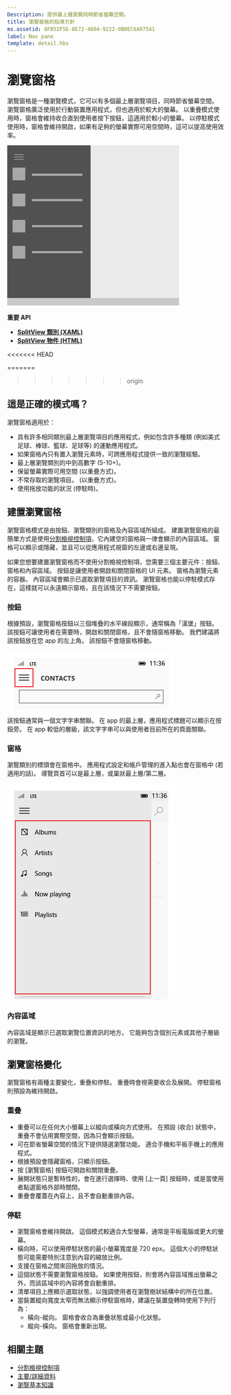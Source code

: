 ```yaml
---
Description: 提供最上層瀏覽同時節省螢幕空間。
title: 瀏覽窗格的指導方針
ms.assetid: 8FB52F5E-8E72-4604-9222-0B0EC6A97541
label: Nav pane
template: detail.hbs
---
```


瀏覽窗格
=============================================================================================
瀏覽窗格是一種瀏覽模式，它可以有多個最上層瀏覽項目，同時節省螢幕空間。 瀏覽窗格廣泛使用於行動裝置應用程式，但也適用於較大的螢幕。 以重疊模式使用時，窗格會維持收合直到使用者按下按鈕，這適用於較小的螢幕。 以停駐模式使用時，窗格會維持開啟，如果有足夠的螢幕實際可用空間時，這可以提高使用效率。

![瀏覽窗格的範例](images/NAV_PANE_EXAMPLE.png)

<span class="sidebar_heading" style="font-weight: bold;">重要 API</span>

-   [**SplitView 類別 (XAML)**](https://msdn.microsoft.com/library/windows/apps/dn864360)
-   [**SplitView 物件 (HTML)**](https://msdn.microsoft.com/library/windows/apps/dn919970)

<<<<<<< HEAD

=======

>>>>>>> origin

<span id="Is_this_the_right_pattern_"> </span> <span id="is_this_the_right_pattern_"> </span> <span id="IS_THIS_THE_RIGHT_PATTERN_"> </span>這是正確的模式嗎？
-----------------------------------------------------------------------------------------------------------------------------------------------------------------

瀏覽窗格適用於：

-   具有許多相同類別最上層瀏覽項目的應用程式，例如包含許多種類 (例如美式足球、棒球、籃球、足球等) 的運動應用程式。
-   如果窗格內只有置入瀏覽元素時，可跨應用程式提供一致的瀏覽經驗。
-   最上層瀏覽類別的中到高數字 (5-10+)。
-   保留螢幕實際可用空間 (以重疊方式)。
-   不常存取的瀏覽項目。 (以重疊方式)。
-   使用拖放功能的狀況 (停駐時)。

<span id="Building_a_nav_pane"> </span> <span id="building_a_nav_pane"> </span> <span id="BUILDING_A_NAV_PANE"> </span>建置瀏覽窗格
-------------------------------------------------------------------------------------------------------------------------------------

瀏覽窗格模式是由按鈕、瀏覽類別的窗格及內容區域所組成。 建置瀏覽窗格的最簡單方式是使用[分割檢視控制項](split-view.md)，它內建空的窗格與一律會顯示的內容區域。 窗格可以顯示或隱藏，並且可以從應用程式視窗的左邊或右邊呈現。

如果您想要建置瀏覽窗格而不使用分割檢視控制項，您需要三個主要元件：按鈕、窗格和內容區域。 按鈕是讓使用者開啟和關閉窗格的 UI 元素。 窗格為瀏覽元素的容器。 內容區域會顯示已選取瀏覽項目的資訊。 瀏覽窗格也能以停駐模式存在，這樣就可以永遠顯示窗格，且在該情況下不需要按鈕。

### <span id="Button"> </span> <span id="button"> </span> <span id="BUTTON"> </span>按鈕

根據預設，瀏覽窗格按鈕以三個堆疊的水平線段顯示，通常稱為「漢堡」按鈕。 該按鈕可讓使用者在需要時，開啟和關閉窗格，且不會隨窗格移動。 我們建議將該按鈕放在您 app 的左上角。 該按鈕不會隨窗格移動。

![瀏覽窗格按鈕範例](images/NAVPANE_BUTTONONLY.png)

該按鈕通常與一個文字字串關聯。 在 app 的最上層，應用程式標題可以顯示在按鈕旁。 在 app 較低的層級，該文字字串可以與使用者目前所在的頁面關聯。

### <span id="Pane"> </span> <span id="pane"> </span> <span id="PANE"> </span>窗格

瀏覽類別的標頭會在窗格中。 應用程式設定和帳戶管理的進入點也會在窗格中 (若適用的話)。 導覽頁首可以是最上層，或巢狀最上層/第二層。

![瀏覽窗格的窗格範例](images/NAVPANE_PANE.png)

### <span id="Content_area"> </span> <span id="content_area"> </span> <span id="CONTENT_AREA"> </span>內容區域

內容區域是顯示已選取瀏覽位置資訊的地方。 它能夠包含個別元素或其他子層級的瀏覽。

<span id="Nav_pane_variations"> </span> <span id="nav_pane_variations"> </span> <span id="NAV_PANE_VARIATIONS"> </span>瀏覽窗格變化
-------------------------------------------------------------------------------------------------------------------------------------

瀏覽窗格有兩種主要變化，重疊和停駐。 重疊時會視需要收合及展開。 停駐窗格則預設為維持開啟。

### <span id="Overlay"> </span> <span id="overlay"> </span> <span id="OVERLAY"> </span>重疊

-   重疊可以在任何大小螢幕上以縱向或橫向方式使用。 在預設 (收合) 狀態中，重疊不會佔用實際空間，因為只會顯示按鈕。
-   可在節省螢幕空間的情況下提供隨選瀏覽功能。 適合手機和平板手機上的應用程式。
-   根據預設會隱藏窗格，只顯示按鈕。
-   按 [瀏覽窗格] 按鈕可開啟和關閉重疊。
-   展開狀態只是暫時性的，會在進行選擇時、使用 [上一頁] 按鈕時，或是當使用者點選窗格外部時關閉。
-   重疊會覆蓋在內容上，且不會自動重排內容。

### <span id="Docked"> </span> <span id="docked"> </span> <span id="DOCKED"> </span>停駐

-   瀏覽窗格會維持開啟。 這個模式較適合大型螢幕，通常是平板電腦或更大的螢幕。
-   橫向時，可以使用停駐狀態的最小螢幕寬度是 720 epx。 這個大小的停駐狀態可能需要特別注意到內容的縮放比例。
-   支援在窗格之間來回拖放的情況。
-   這個狀態不需要瀏覽窗格按鈕。 如果使用按鈕，則會將內容區域推出螢幕之外，而該區域中的內容將會自動重排。
-   清單項目上應顯示選取狀態，以強調使用者在瀏覽樹狀結構中的所在位置。
-   當裝置縱向寬度太窄而無法顯示停駐窗格時，建議在裝置旋轉時使用下列行為：
    -   橫向-縱向。 窗格會收合為重疊狀態或最小化狀態。
    -   縱向-橫向。 窗格會重新出現。

<span id="related_topics"> </span>相關主題
-----------------------------------------------

* [分割檢視控制項](split-view.md)
* [主要/詳細資料](master-details.md)
* [瀏覽基本知識](https://msdn.microsoft.com/library/windows/apps/dn958438)
 

 


<!--HONumber=Mar16_HO4-->


